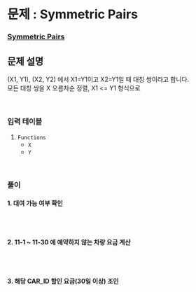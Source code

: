 # 문제 : Symmetric Pairs
### [Symmetric Pairs](https://www.hackerrank.com/challenges/symmetric-pairs/problem?isFullScreen=true)

## 문제 설명
(X1, Y1), (X2, Y2) 에서 X1=Y1이고 X2=Y1일 때 대칭 쌍이라고 합니다.  
모든 대칭 쌍을 X 오름차순 정렬, X1 <= Y1 형식으로 

<br/>

### 입력 테이블
1. `Functions`
   - `X`
   - `Y`


<br/>

### 풀이
#### 1. 대여 가능 여부 확인
```SQL

```
<br/>

#### 2. 11-1 ~ 11-30 에 예약하지 않는 차량 요금 계산
```SQL


```

<br/>

#### 3. 해당 CAR_ID 할인 요금(30일 이상) 조인
```SQL

```


